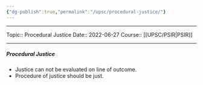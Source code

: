 ```yaml
---
{"dg-publish":true,"permalink":"/upsc/procedural-justice/"}
---
```


----
Topic:: Procedural Justice
Date:: 2022-06-27
Course:: [[UPSC/PSIR\|PSIR]] 

----
##### Procedural Justice
- Justice can not be evaluated on line of outcome. 
- Procedure of justice should be just. 



